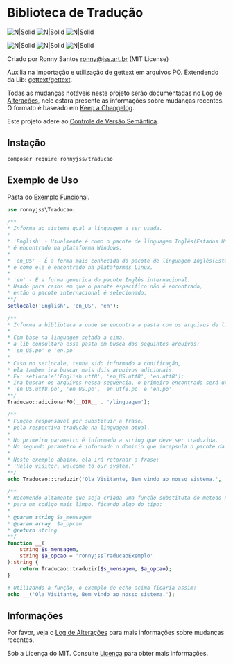 # Biblioteca de Tradução
![N|Solid](https://img.shields.io/badge/por-%40ronnyjss-RONNY?logo=xcode&logoColor=%23FFFFFF&style=flat-square&color=00ABFF)
![N|Solid](https://img.shields.io/badge/PHP-%5E8.0-RONNY?logo=php&logoColor=%23FFFFFF&style=flat-square&color=00ABFF)
![N|Solid](https://img.shields.io/github/license/ronnyjss/traducao?logo=github&logoColor=%23FFFFFF&style=flat-square&color=%2300ABFF&label=Licença)

![N|Solid](https://img.shields.io/badge/Packagist-ronnyjss/traducao-RONNY?logo=packagist&logoColor=%23FFFFFF&style=flat-square&color=00ABFF)
![N|Solid](https://img.shields.io/github/v/tag/ronnyjss/traducao.svg?color=00ABFF&label=Vers%C3%A3o&logo=github&logoColor=%23FFFFFF&sort=semver&style=flat-square)
![N|Solid](https://img.shields.io/github/workflow/status/ronnyjss/traducao/Teste?label=Teste&logo=githubactions&logoColor=FFFFFF&style=flat-square)

Criado por Ronny Santos ronny@jss.art.br (MIT License)

Auxilia na importação e utilização de gettext em arquivos PO.
Extendendo da Lib: [gettext/gettext](https://packagist.org/packages/gettext/gettext).

Todas as mudanças notáveis neste projeto serão documentadas no [Log de Alterações](CHANGELOG.md), nele estara presente as informações sobre mudanças recentes. O formato é baseado em [Keep a Changelog](https://keepachangelog.com/en/1.0.0/).

Este projeto adere ao [Controle de Versão Semântica](https://semver.org/spec/v2.0.0.html).

## Instação

```
composer require ronnyjss/traducao
```

## Exemplo de Uso

Pasta do [Exemplo Funcional](exemplo).

```php
use ronnyjss\Traducao;

/**
* Informa ao sistema qual a linguagem a ser usada.
*
* 'English' - Usualmente é como o pacote de linguagem Inglês(Estados Unidos),
* é encontrado na plataforma Windows.
*
* 'en_US' - É a forma mais conhecida do pacote de linguagem Inglês(Estados Unidos),
* e como ele é encontrado na plataformas Linux.
*
* 'en' - É a forma generica do pacote Inglês internacional.
* Usado para casos em que o pacote especifico não é encontrado,
* então o pacote internacional é selecionado.
**/
setlocale('English', 'en_US', 'en');

/**
* Informa a biblioteca a onde se encontra a pasta com os arquivos de linguagens disponiveis.
*
* Com base na linguagem setada a cima,
* a lib consultara essa pasta em busca dos seguintes arquivos:
* 'en_US.po' e 'en.po'
*
* Caso no setlocale, tenha sido informado a codificação,
* ela tambem ira buscar mais dois arquivos adicionais.
* Ex: setlocale('English.utf8', 'en_US.utf8', 'en.utf8');
* Ira buscar os arquivos nessa sequencia, o primeiro encontrado será utilizado:
* 'en_US.utf8.po', 'en_US.po', 'en.utf8.po' e 'en.po'.
**/
Traducao::adicionarPO(__DIR__ . '/linguagem');

/**
* Função responsavel por substituir a frase,
* pela respectiva tradução na linguagem atual.
*
* No primeiro parametro é informado a string que deve ser traduzida.
* No segundo parametro é informado o dominio que incapsula o pacote da linguagem.
*
* Neste exemplo abaixo, ela irá retornar a frase:
* 'Hello visitor, welcome to our system.'
**/
echo Traducao::traduzir('Ola Visitante, Bem vindo ao nosso sistema.', 'ronnyjssTraducaoExemplo');

/**
* Recomendo altamente que seja criada uma função substituta do metodo nativo da lib,
* para um codigo mais limpo. ficando algo do tipo:
*
* @param string	$s_mensagem
* @param array	$a_opcao
* @return string
**/
function __(
	string $s_mensagem,
	string $a_opcao = 'ronnyjssTraducaoExemplo'
):string {
	return Traducao::traduzir($s_mensagem, $a_opcao);
}

# Utilizando a função, o exemplo de echo acima ficaria assim:
echo __('Ola Visitante, Bem vindo ao nosso sistema.');
```

## Informações

Por favor, veja o [Log de Alterações](CHANGELOG.md) para mais informações sobre mudanças recentes.

Sob a Licença do MIT. Consulte [Licença](LICENÇA) para obter mais informações.
